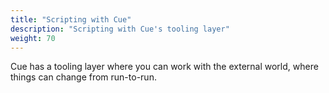 ```yaml
---
title: "Scripting with Cue"
description: "Scripting with Cue's tooling layer"
weight: 70
---
```


Cue has a tooling layer where you can work with
the external world, where things can change
from run-to-run.


